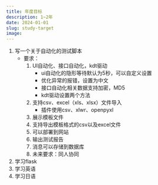 ```yaml
---
title: 年度目标
description: 1~2年
date: 2024-01-01
slug: study-target
image: 
---
```

1. 写一个关于自动化的测试脚本
    + 要求：
        1. UI自动化、接口自动化，kdt驱动
            + ui自动化的隐形等待默认为5秒，可以自定义设置
            + 优化异常的报错，设置为中文
            + 接口自动化相关数据支持加密，MD5
            + kdt驱动设置两个方法
        2. 支持csv、excel（xls、xlsx）文件导入
            + 插件使用csv、xlwr、openpyxl
        3. 展示模板文件
        4. 支持导出模板格式的csv以及excel文件
        5. 可以部署到网站
        6. 输出测试报告
        7. 消息可以存储到数据库
        8. 未来要求：同人协同
2. 学习flask
3. 学习英语
4. 学习日语

